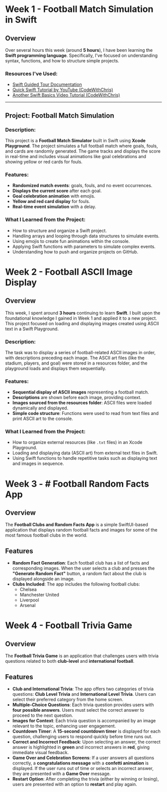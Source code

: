 # Week 1 - Football Match Simulation in Swift

## Overview

Over several hours this week (around **5 hours**), I have been learning the **Swift programming language**. Specifically, I've focused on understanding syntax, functions, and how to structure simple projects.

### Resources I've Used:
- [Swift Guided Tour Documentation](https://docs.swift.org/swift-book/documentation/the-swift-programming-language/guidedtour/)
- [Quick Swift Tutorial by YouTube (CodeWithChris)](https://www.youtube.com/watch?v=n5X_V81OYnQ&t=604s&pp=ygUUc3dpZnQgcXVpY2sgdHV0b3JpYWw%3D)
- [Another Swift Basics Video Tutorial (CodeWithChris)](https://www.youtube.com/watch?v=CwA1VWP0Ldw&pp=ygUUc3dpZnQgcXVpY2sgdHV0b3JpYWw%3D)

---

## **Project: Football Match Simulation**

### Description:
This project is a **Football Match Simulator** built in Swift using **Xcode Playground**. The project simulates a full football match where goals, fouls, and cards are randomly generated. The game tracks and displays the score in real-time and includes visual animations like goal celebrations and showing yellow or red cards for fouls.

### Features:
- **Randomized match events**: goals, fouls, and no event occurrences.
- **Displays the current score** after each goal.
- **Goal celebration animation** with emojis.
- **Yellow and red card display** for fouls.
- **Real-time event simulation** with a delay.

### What I Learned from the Project:
- How to structure and organize a Swift project.
- Handling arrays and looping through data structures to simulate events.
- Using emojis to create fun animations within the console.
- Applying Swift functions with parameters to simulate complex events.
- Understanding how to push and organize projects on GitHub.


# Week 2 - Football ASCII Image Display

## Overview

This week, I spent around **3 hours** continuing to learn **Swift**. I built upon the foundational knowledge I gained in Week 1 and applied it to a new project. This project focused on loading and displaying images created using ASCII text in a Swift Playground. 

### Description:
The task was to display a series of football-related ASCII images in order, with descriptions preceding each image. The ASCII art files (like the stadium, players, and goal) were stored in a resources folder, and the playground loads and displays them sequentially.

### Features:
- **Sequential display of ASCII images** representing a football match.
- **Descriptions** are shown before each image, providing context.
- **Images sourced from the resources folder**: ASCII files were loaded dynamically and displayed.
- **Simple code structure**: Functions were used to read from text files and print ASCII art to the console.

### What I Learned from the Project:
- How to organize external resources (like `.txt` files) in an Xcode Playground.
- Loading and displaying data (ASCII art) from external text files in Swift.
- Using Swift functions to handle repetitive tasks such as displaying text and images in sequence.


# Week 3 - # Football Random Facts App

## Overview
The **Football Clubs and Random Facts App** is a simple SwiftUI-based application that displays random football facts and images for some of the most famous football clubs in the world. 

## Features
- **Random Fact Generation**: Each football club has a list of facts and corresponding images. When the user selects a club and presses the **"Generate Random Fact"** button, a random fact about the club is displayed alongside an image.
- **Clubs Included**: The app includes the following football clubs:
  - Chelsea
  - Manchester United
  - Liverpool
  - Arsenal
 
# Week 4 - Football Trivia Game

## Overview
The **Football Trivia Game** is an application that challenges users with trivia questions related to both **club-level** and **international football**. 

## Features
- **Club and International Trivia**: The app offers two categories of trivia questions: **Club Level Trivia** and **International Level Trivia**. Users can select their preferred category from the home screen.
- **Multiple-Choice Questions**: Each trivia question provides users with **four possible answers**. Users must select the correct answer to proceed to the next question.
- **Images for Context**: Each trivia question is accompanied by an image relevant to the topic, enhancing user engagement.
- **Countdown Timer**: A **15-second countdown timer** is displayed for each question, challenging users to respond quickly before time runs out.
- **Correct and Incorrect Feedback**: Upon selecting an answer, the correct answer is highlighted in **green** and incorrect answers in **red**, giving immediate visual feedback.
- **Game Over and Celebration Screens**: If a user answers all questions correctly, a **congratulations message** with a **confetti animation** is displayed. If the user runs out of time or selects an incorrect answer, they are presented with a **Game Over** message.
- **Restart Option**: After completing the trivia (either by winning or losing), users are presented with an option to **restart** and play again.
